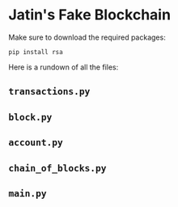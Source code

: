 # Jatin's Fake Blockchain

Make sure to download the required packages:
```
pip install rsa
```

Here is a rundown of all the files:

## `transactions.py`

## `block.py`

## `account.py`

## `chain_of_blocks.py`

## `main.py`
